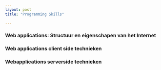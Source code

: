 ```yaml
---
layout: post
title: "Programming Skills"

---
```


### Web applications: Structuur en eigenschapen van het Internet

### Web applications client side technieken

### Webapplications serverside technieken
